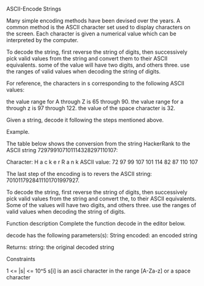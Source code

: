 ASCII-Encode Strings

Many simple encoding methods have been devised over the years. A common method is the ASCII character set used to display characters on the screen. Each character is given a numerical value which can be interpreted by the computer.

To decode the string, first reverse the string of digits, then successively pick valid values from the string and convert them to their ASCII equivalents. some of the value will have two digits, and others three. use the ranges of valid values when decoding the string of digits.

For reference, the characters in s corresponding to the following ASCII values:

the value range for A through Z is 65 through 90.
the value range for a through z is 97 through 122.
the value of the space character is 32.


Given a string, decode it following the steps mentioned above.

Example.

The table below shows the conversion from the string HackerRank to the ASCII string 729799107101114328297110107:

Character: H a c k e r R a n k
ASCII value: 72 97 99 107 101 114 82 87 110 107

The last step of the encoding is to revers the ASCII string: 7010117928411101701997927.

To decode the string, first reverse the string of digits, then successively pick valid values from the string and convert the, to their ASCII equivalents. Some of the values will have two digits, and others three. use the ranges of valid values when decoding the string of digits.

Function description
Complete the function decode in the editor below.

decode has the following parameters(s):
String encoded: an encoded string

Returns:
string: the original decoded string

Constraints

1 <= |s| <= 10^5
s[i] is an ascii character in the range [A-Za-z] or a space character

